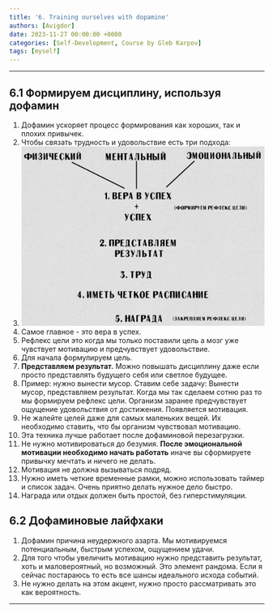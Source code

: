 ```yaml
---
title: '6. Training ourselves with dopamine'
authors: [Avigdor]
date: 2023-11-27 00:00:00 +0000
categories: [Self-Development, Course by Gleb Karpov]
tags: [myself]
---
```




___
## 6.1 Формируем дисциплину, используя дофамин
1. Дофамин ускоряет процесс формирования как хороших, так и плохих привычек.
2. Чтобы связать трудность и удовольствие есть три подхода: 
3. ![](/images_for_course_by_gleb_Karpov/6-1.png)
4. Самое главное - это вера в успех.
5. Рефлекс цели это когда мы только поставили цель а мозг уже чувствует мотивацию и предчувствует удовольствие.
6. Для начала формулируем цель.
7. **Представляем результат.** Можно повышать дисциплину даже если просто представлять будущего себя или светлое будущее.
8. Пример: нужно вынести мусор. Ставим себе задачу: Вынести мусор, представляем результат. Когда мы так сделаем сотню раз то мы формируем рефлекс цели. Организм заранее предчувствует ощущение удовольствия от достижения. Появляется мотивация.
9. Не жалейте целей даже для самых маленьких вещей. Их необходимо ставить, что бы организм чувствовал мотивацию.
10. Эта техника лучше работает после дофаминовой перезагрузки.
11. Не нужно мотивироваться до безумия. **После эмоциональной мотивации необходимо начать работать** иначе вы сформируете привычку мечтать и ничего не делать.
12. Мотивация не должна вызываться подряд.
13. Нужно иметь четкие временные рамки, можно использовать таймер и список задач. Очень приятно делать нужное дело быстро.
14. Награда или отдых должен быть простой, без гиперстимуляции.
## 6.2 Дофаминовые лайфхаки
1. Дофамин причина неудержного азарта. Мы мотивируемся потенциальным, быстрым успехом, ощущением удачи.
2. Для того чтобы увеличить мотивацию нужно представить результат, хоть и маловероятный, но возможный. Это элемент рандома. Если я сейчас постараюсь то есть все шансы идеального исхода событий.
3. Не нужно делать на этом акцент, нужно просто рассматривать это как вероятность.
---
